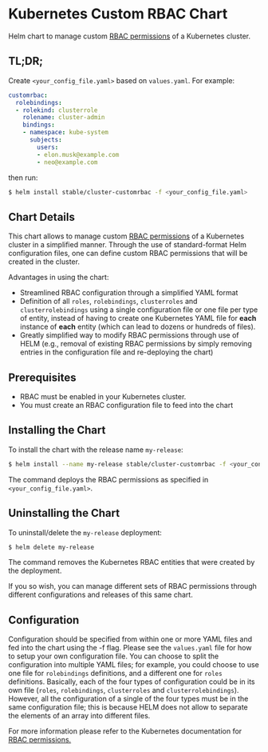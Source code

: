 # Kubernetes Custom RBAC Chart

Helm chart to manage custom
[RBAC permissions](https://kubernetes.io/docs/reference/access-authn-authz/rbac/)
of a Kubernetes cluster.

## TL;DR;

Create `<your_config_file.yaml>` based on `values.yaml`.
For example:

```yaml
customrbac:
  rolebindings:
  - rolekind: clusterrole
    rolename: cluster-admin
    bindings:
    - namespace: kube-system
      subjects:
        users:
        - elon.musk@example.com
        - neo@example.com
```

then run:

```bash
$ helm install stable/cluster-customrbac -f <your_config_file.yaml>
```

## Chart Details
This chart allows to manage custom [RBAC permissions](https://kubernetes.io/docs/reference/access-authn-authz/rbac/)
of a Kubernetes cluster in a simplified manner.
Through the use of standard-format Helm configuration files, one can define custom RBAC permissions that
will be created in the cluster.

Advantages in using the chart:
- Streamlined RBAC configuration through a simplified YAML format
- Definition of all `roles`, `rolebindings`, `clusterroles` and `clusterrolebindings` using a single configuration file or one file per type of entity, instead of having to create one Kubernetes YAML file for **each** instance of **each** entity (which can lead to dozens or hundreds of files).
- Greatly simplified way to modify RBAC permissions through use of HELM (e.g., removal of existing RBAC permissions by simply removing entries in the configuration file and re-deploying the chart)

## Prerequisites

- RBAC must be enabled in your Kubernetes cluster.
- You must create an RBAC configuration file to feed into the chart

## Installing the Chart

To install the chart with the release name `my-release`:

```bash
$ helm install --name my-release stable/cluster-customrbac -f <your_config_file.yaml>
```

The command deploys the RBAC permissions as specified in `<your_config_file.yaml>`.

## Uninstalling the Chart

To uninstall/delete the `my-release` deployment:

```bash
$ helm delete my-release
```

The command removes the Kubernetes RBAC entities that were created by the deployment.

If you so wish, you can manage different sets of RBAC permissions through different configurations and releases of this same chart.

## Configuration

Configuration should be specified from within one or more YAML files and fed into the chart using the -f flag.
Please see the `values.yaml` file for how to setup your own configuration file.
You can choose to split the configuration into multiple YAML files; for example, you could choose to use
one file for `rolebindings` definitions, and a different one for `roles` definitions. Basically, each of the
four types of configuration could be in its own file (`roles`, `rolebindings`, `clusterroles` and `clusterrolebindings`).
However, all the configuration of a single of the four types must be in the same configuration file; this is because
HELM does not allow to separate the elements of an array into different files.

For more information please refer to the Kubernetes documentation for
[RBAC permissions.](https://kubernetes.io/docs/reference/access-authn-authz/rbac/)

